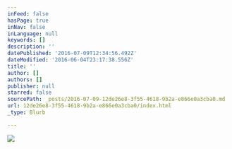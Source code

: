 ```yaml
---
inFeed: false
hasPage: true
inNav: false
inLanguage: null
keywords: []
description: ''
datePublished: '2016-07-09T12:34:56.492Z'
dateModified: '2016-06-04T23:17:38.556Z'
title: ''
author: []
authors: []
publisher: null
starred: false
sourcePath: _posts/2016-07-09-12de26e8-3f55-4618-9b2a-e866e0a3cba0.md
url: 12de26e8-3f55-4618-9b2a-e866e0a3cba0/index.html
_type: Blurb

---
```

![](https://the-grid-user-content.s3-us-west-2.amazonaws.com/df060b52-020c-4425-b7bc-0c3af5bbd582.jpg)